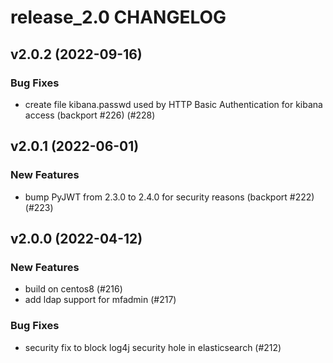 # release_2.0 CHANGELOG

## v2.0.2 (2022-09-16)

### Bug Fixes

- create file kibana.passwd used by HTTP Basic Authentication for kibana access (backport #226) (#228)

## v2.0.1 (2022-06-01)

### New Features

- bump PyJWT from 2.3.0 to 2.4.0 for security reasons (backport #222) (#223)

## v2.0.0 (2022-04-12)

### New Features

- build on centos8 (#216)
- add ldap support for mfadmin (#217)

### Bug Fixes

- security fix to block log4j security hole in elasticsearch (#212)


